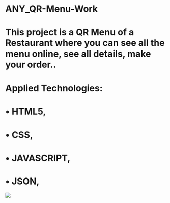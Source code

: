 ﻿# ANY_QR-Menu-Work


# This project is a QR Menu of a Restaurant where you can see all the menu online, see all details, make your order..



# Applied Technologies:

# • HTML5, 
 
# • CSS,
 
# • JAVASCRIPT,

# • JSON,




 <img src="https://github.com/ANoyanyasadi/ANY_QR-Menu-Work/blob/main/Gif.gif" width="auto">

